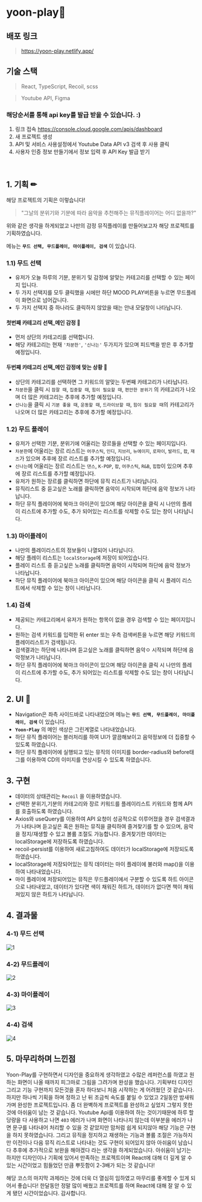 # yoon-play🎵
## 배포 링크 
> https://yoon-play.netlify.app/

## 기술 스택
> React, TypeScript, Recoil, scss

> Youtube API, Figma

### 해당순서를 통해 api key를 발급 받을 수 있습니다.  :)
1) 링크 접속
https://console.cloud.google.com/apis/dashboard
2) 새 프로젝트 생성
3) API 및 서비스 사용설정에서 Youtube Data API v3 검색 후 사용 클릭
4) 사용자 인증 정보 만들기에서 정보 입력 후 API Key 발급 받기


<br/>

## 1. 기획 ✏
해당 프로젝트의 기획은 이렇습니다! <br/>
> "그날의 분위기와 기분에 따라 음악을 추천해주는 뮤직플레이어는 어디 없을까?"

위와 같은 생각을 하게되었고 나만의 감정 뮤직플레이를 만들어보고자 해당 프로젝트를 기획하였습니다.

메뉴는 **``무드 선택, 무드플레이, 마이플레이, 검색``** 이 있습니다.

### 1.1) 무드 선택
- 유저가 오늘 하루의 기분, 분위기 및 감정에 알맞는 카테고리를 선택할 수 있는 페이지 입니다.
- 두 가지 선택지를 모두 클릭했을 시에만 하단 MOOD PLAY버튼을 누르면 무드플레이 화면으로 넘어갑니다.
- 두 가지 선택지 중 하나라도 클릭하지 않았을 때는 안내 모달창이 나타납니다. 

#### 첫번째 카테고리 선택_메인 감정 🙂
- 먼저 상단의 카테고리를 선택합니다.
- 해당 카테고리는 현재 ``'차분한'``, ``'신나는'`` 두가지가 있으며 피드백을 받은 후 추가할 예정입니다.

#### 두번째 카테고리 선택_메인 감정에 맞는 상황 🙂
- 상단의 카테고리를 선택하면 그 키워드의 알맞는 두번째 카테고리가 나타납니다.
- ``차분한``을 클릭 시 ``잠잘 때``, ``집중할 때``, ``힘이 필요할 때``, ``편안한 분위기`` 의 카테고리가 나오며 더 많은 카테고리는 추후에 추가할 예정입니다.
- ``신나는``을 클릭 시 ``기분 좋을 때``, ``운동할 때``, ``드라이브할 때``, ``힘이 필요할 때``의 카테고리가 나오며 더 많은 카테고리는 추후에 추가할 예정입니다.

### 1.2) 무드 플레이
- 유저가 선택한 기분, 분위기에 어울리는 장르들을 선택할 수 있는 페이지입니다.
- ``차분한``에 어울리는 장르 리스트는 ``어쿠스틱``, ``인디``, ``지브리``,  ``뉴에이지``, ``로파이``, ``발라드``, ``팝``, ``재즈``가 있으며 추후에 장르 리스트를 추가할 예정입니다.
- ``신나는``에 어울리는 장르 리스트는 ``댄스``, ``K-POP``, ``팝``, ``어쿠스틱``, ``R&B``, ``힙합``이 있으며 추후에 장르 리스트를 추가할 예정입니다.
- 유저가 원하는 장르를 클릭하면 하단에 뮤직 리스트가 나타납니다.
- 뮤직리스트 중 듣고싶은 노래를 클릭하면 음악이 시작되며 하단에 음악 정보가 나타납니다.
- 하단 뮤직 플레이어에 북마크 아이콘이 있으며 해당 아이콘을 클릭 시 나만의 플레이 리스트에 추가할 수도, 추가 되어있는 리스트를 삭제할 수도 있는 창이 나타납니다.

### 1.3) 마이플레이
- 나만의 플레이리스트의 정보들이 나열되어 나타납니다.
- 해당 플레이 리스트는 ``localStorage``에 저장이 되어있습니다.
- 플레이 리스트 중 듣고싶은 노래를 클릭하면 음악이 시작되며 하단에 음악 정보가 나타납니다.
- 하단 뮤직 플레이어에 북마크 아이콘이 있으며 해당 아이콘을 클릭 시 플레이 리스트에서 삭제할 수 있는 창이 나타납니다.

### 1.4) 검색
- 제공되는 카테고리에서 유저가 원하는 항목이 없을 경우 검색할 수 있는 페이지입니다.
- 원하는 검색 키워드를 입력한 뒤 enter 또는 우측 검색버튼을 누르면 해당 키워드의 플레이리스트가 검색됩니다.
- 검색결과는 하단에 나타나며 듣고싶은 노래를 클릭하면 음악ㅇ 시작되며 하단에 음악정보가 나타납니다.
- 하단 뮤직 플레이어에 북마크 아이콘이 있으며 해당 아이콘을 클릭 시 나만의 플레이 리스트에 추가할 수도, 추가 되어있는 리스트를 삭제할 수도 있는 창이 나타납니다.

## 2. UI 🎨
- Navigation은 좌측 사이드바로 나타내었으며 메뉴는 **``무드 선택, 무드플레이, 마이플레이, 검색``** 이 있습니다.
- **``Yoon-Play``** 의 메인 색상은 그린계열로 나타내었습니다.
- 하단 뮤직 플레이어는 블러처리를 하여 UI가 깔끔해보이고 음악정보에 더 집중할 수 있도록 하였습니다.
- 하단 뮤직 플레이어에 실행되고 있는 뮤직의 이미지를 border-radius와 before태그를 이용하여 CD의 이미지를 연상시킬 수 있도록 하였습니다.

## 3. 구현 
- 데이터의 상태관리는 ``Recoil`` 을 이용하였습니다.
- 선택한 분위기,기분의 카테고리와 장르 키워드를 플레이리스트 키워드와 함께 API를 호출하도록 하였습니다.
- Axios와 useQuery를 이용하여 API 요청이 성공적으로 이루어졌을 경우 검색결과가 나타나며 듣고싶은 혹은 원하는 뮤직을 클릭하여 즐겨찾기를 할 수 있으며, 음악을 정지/재생할 수 있고 볼륨 조절도 가능합니다. 즐겨찾기한 데이터는 localStorage에 저장하도록 하였습니다.
- recoil-persist를 이용하여 새로고침하여도 데이터가 localStorage에 저장되도록 하였습니다.
- localStorage에 저장되어있는 뮤직 데이터는 마이 플레이에 불러와 map()을 이용하여 나타내었습니다.
- 마이 플레이에 저장되어있는 뮤직은 무드플레이에서 구분할 수 있도록 하트 아이콘으로 나타내었고, 데이터가 있다면 색이 채워진 하트가, 데이터가 없다면 책이 채워져있지 않은 하트가 나타납니다.

## 4. 결과물
### 4-1) 무드 선택
![1](https://user-images.githubusercontent.com/65527334/173240724-e6d5dad6-d096-49a0-aa2a-87991420b909.gif)

### 4-2) 무드플레이
![2](https://user-images.githubusercontent.com/65527334/173241085-21910a5e-e279-40e5-8044-a50a49d4ceb6.gif)

### 4-3) 마이플레이
![3](https://user-images.githubusercontent.com/65527334/173241170-1860215b-20ce-477b-902d-a176d14e39a0.gif)

### 4-4) 검색
![4](https://user-images.githubusercontent.com/65527334/173241439-c923fe80-592d-4bbf-93bc-b45acd5fe115.gif)


## 5. 마무리하며 느낀점
Yoon-Play를 구현하면서 디자인을 중요하게 생각하였고 수많은 레퍼런스를 하였고 원하는 화면이 나올 때까지 피그마로 그림을 그려가며 완성을 했습니다. 기획부터 디자인 그리고 기능 구현까지 모든것을 혼자 하다보니 처음 시작하는 게 어려웠던 것 같습니다. 하지만 하나씩 기획을 하며 정하고 난 뒤 조금씩 속도를 붙일 수 있었고 2일동안 밤새워가며 완성한 프로젝트입니다. 좀 더 완벽하게 프로젝트를 완성하고 싶었지 그렇지 못한 것에 아쉬움이 남는 것 같습니다. Youtube Api를 이용하여 하는 것이기때문에 하루 할당량을 다 사용하고 나면 ``403`` 에러가 나며 화면이 나타나지 않는데 이부분을 에러가 나면 문구를 나타내어 처리할 수 있을 것 같았지만 맘처럼 쉽게 되지않아 해당 기능은 구현을 하지 못하였습니다. 그리고 뮤직을 정지하고 재생하는 기능과 볼륨 조절은 가능하지만 이전이나 다음 뮤직 리스트로 나타내는 것도 구현이 되어있지 않아 아쉬움이 남습니다 추후에 추가적으로 보완을 해야겠다 라는 생각을 하게되었습니다.
아쉬움이 남기는 하지만 디자인이나 기획에 있어서 만족하는 프로젝트이며 React에 대해 더 깊게 알 수 있는 시간이었고 힘들었던 만큼 뿌듯함이 2-3배가 되는 것 같습니다!

해당 코스의 마지막 과제라는 것에 더욱 더 열심히 임하였고 마무리를 좋게할 수 있게 되어서 좋습니다! 한달동안 정말 많이 배웠고 프로젝트를 하며 React에 대해 잘 알 수 있게 됐던 시간이었습니다. 감사합니다.


